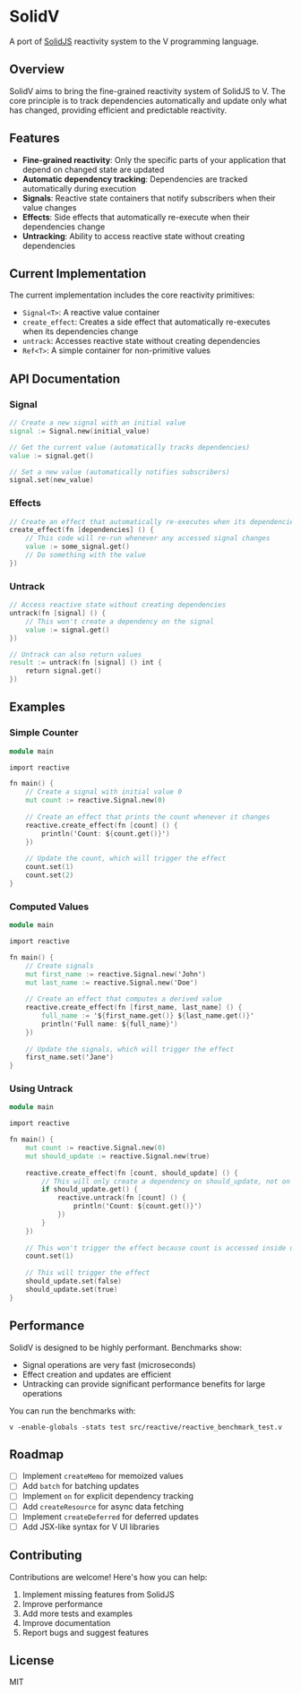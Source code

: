 # SolidV

A port of [SolidJS](https://www.solidjs.com/) reactivity system to the V programming language.

## Overview

SolidV aims to bring the fine-grained reactivity system of SolidJS to V. The core principle is to track dependencies automatically and update only what has changed, providing efficient and predictable reactivity.

## Features

- **Fine-grained reactivity**: Only the specific parts of your application that depend on changed state are updated
- **Automatic dependency tracking**: Dependencies are tracked automatically during execution
- **Signals**: Reactive state containers that notify subscribers when their value changes
- **Effects**: Side effects that automatically re-execute when their dependencies change
- **Untracking**: Ability to access reactive state without creating dependencies

## Current Implementation

The current implementation includes the core reactivity primitives:

- `Signal<T>`: A reactive value container
- `create_effect`: Creates a side effect that automatically re-executes when its dependencies change
- `untrack`: Accesses reactive state without creating dependencies
- `Ref<T>`: A simple container for non-primitive values

## API Documentation

### Signal

```v
// Create a new signal with an initial value
signal := Signal.new(initial_value)

// Get the current value (automatically tracks dependencies)
value := signal.get()

// Set a new value (automatically notifies subscribers)
signal.set(new_value)
```

### Effects

```v
// Create an effect that automatically re-executes when its dependencies change
create_effect(fn [dependencies] () {
    // This code will re-run whenever any accessed signal changes
    value := some_signal.get()
    // Do something with the value
})
```

### Untrack

```v
// Access reactive state without creating dependencies
untrack(fn [signal] () {
    // This won't create a dependency on the signal
    value := signal.get()
})

// Untrack can also return values
result := untrack(fn [signal] () int {
    return signal.get()
})
```

## Examples

### Simple Counter

```v
module main

import reactive

fn main() {
    // Create a signal with initial value 0
    mut count := reactive.Signal.new(0)
    
    // Create an effect that prints the count whenever it changes
    reactive.create_effect(fn [count] () {
        println('Count: ${count.get()}')
    })
    
    // Update the count, which will trigger the effect
    count.set(1)
    count.set(2)
}
```

### Computed Values

```v
module main

import reactive

fn main() {
    // Create signals
    mut first_name := reactive.Signal.new('John')
    mut last_name := reactive.Signal.new('Doe')
    
    // Create an effect that computes a derived value
    reactive.create_effect(fn [first_name, last_name] () {
        full_name := '${first_name.get()} ${last_name.get()}'
        println('Full name: ${full_name}')
    })
    
    // Update the signals, which will trigger the effect
    first_name.set('Jane')
}
```

### Using Untrack

```v
module main

import reactive

fn main() {
    mut count := reactive.Signal.new(0)
    mut should_update := reactive.Signal.new(true)
    
    reactive.create_effect(fn [count, should_update] () {
        // This will only create a dependency on should_update, not on count
        if should_update.get() {
            reactive.untrack(fn [count] () {
                println('Count: ${count.get()}')
            })
        }
    })
    
    // This won't trigger the effect because count is accessed inside untrack
    count.set(1)
    
    // This will trigger the effect
    should_update.set(false)
    should_update.set(true)
}
```

## Performance

SolidV is designed to be highly performant. Benchmarks show:

- Signal operations are very fast (microseconds)
- Effect creation and updates are efficient
- Untracking can provide significant performance benefits for large operations

You can run the benchmarks with:

```
v -enable-globals -stats test src/reactive/reactive_benchmark_test.v
```

## Roadmap

- [ ] Implement `createMemo` for memoized values
- [ ] Add `batch` for batching updates
- [ ] Implement `on` for explicit dependency tracking
- [ ] Add `createResource` for async data fetching
- [ ] Implement `createDeferred` for deferred updates
- [ ] Add JSX-like syntax for V UI libraries

## Contributing

Contributions are welcome! Here's how you can help:

1. Implement missing features from SolidJS
2. Improve performance
3. Add more tests and examples
4. Improve documentation
5. Report bugs and suggest features

## License

MIT
